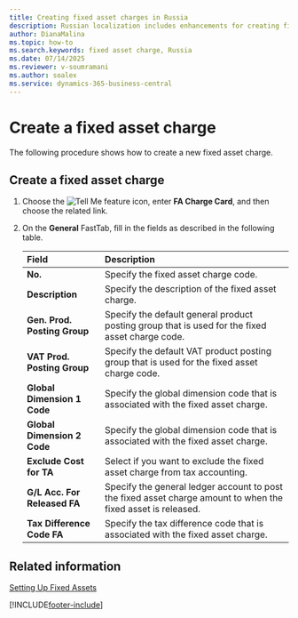 ```yaml
---
title: Creating fixed asset charges in Russia
description: Russian localization includes enhancements for creating fixed asset charges.
author: DianaMalina
ms.topic: how-to
ms.search.keywords: fixed asset charge, Russia
ms.date: 07/14/2025
ms.reviewer: v-soumramani
ms.author: soalex
ms.service: dynamics-365-business-central
---
```


# Create a fixed asset charge

The following procedure shows how to create a new fixed asset charge.

## Create a fixed asset charge

1. Choose the ![Tell Me feature](../../media/ui-search/search_small.png "Tell me what you want to do") icon, enter **FA Charge Card**, and then choose the related link.
1. On the **General** FastTab, fill in the fields as described in the following table.

   | Field | Description |
   |:-|:-|
   | **No.** | Specify the fixed asset charge code. |
   | **Description** | Specify the description of the fixed asset charge. |
   | **Gen. Prod. Posting Group** | Specify the default general product posting group that is used for the fixed asset charge code. |
   | **VAT Prod. Posting Group** | Specify the default VAT product posting group that is used for the fixed asset charge code. |
   | **Global Dimension 1 Code** | Specify the global dimension code that is associated with the fixed asset charge. |
   | **Global Dimension 2 Code** | Specify the global dimension code that is associated with the fixed asset charge. |
   | **Exclude Cost for TA** | Select if you want to exclude the fixed asset charge from tax accounting. |
   | **G/L Acc. For Released FA** | Specify the general ledger account to post the fixed asset charge amount to when the fixed asset is released. |
   | **Tax Difference Code FA** | Specify the tax difference code that is associated with the fixed asset charge. |

## Related information

[Setting Up Fixed Assets](../../fa-setup.md)  

[!INCLUDE[footer-include](../../includes/footer-banner.md)]
